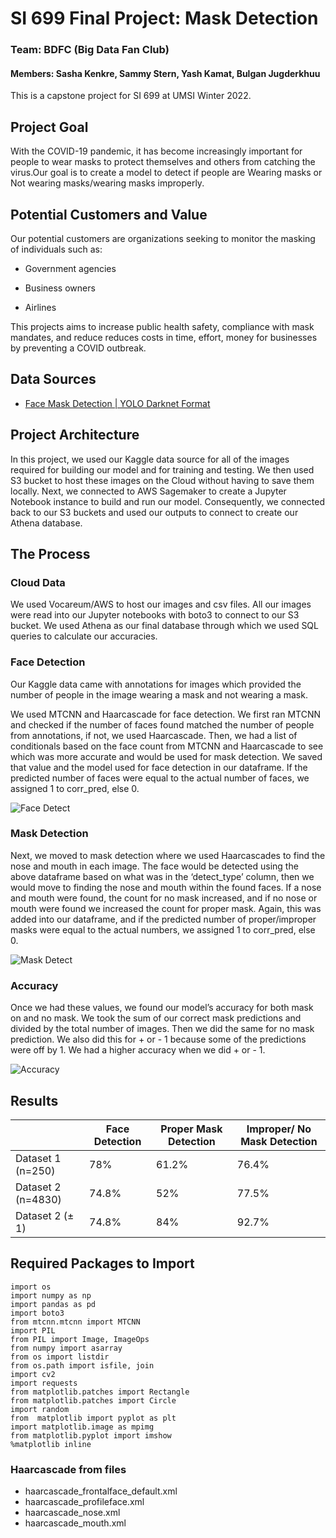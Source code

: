 # SI 699 Final Project: Mask Detection
### Team: BDFC (Big Data Fan Club)
#### Members: Sasha Kenkre, Sammy Stern, Yash Kamat, Bulgan Jugderkhuu

This is a capstone project for SI 699 at UMSI Winter 2022.

## Project Goal
With the COVID-19 pandemic, it has become increasingly important for people to wear masks to protect themselves and others from catching the virus.Our goal is to create a model to detect if people are Wearing masks or Not wearing masks/wearing masks improperly.

## Potential Customers and Value
Our potential customers are organizations seeking to monitor the masking of individuals such as: 

- Government agencies

- Business owners

- Airlines

This projects aims to increase public health safety, compliance with mask mandates, and reduce reduces costs in time, effort, money for businesses by preventing a COVID outbreak.


## Data Sources
* [Face Mask Detection | YOLO Darknet Format](https://www.kaggle.com/datasets/parot99/face-mask-detection-yolo-darknet-format)

## Project Architecture
In this project, we used our Kaggle data source for all of the images required for building our model and for training and testing. We then used S3 bucket to host these images on the Cloud without having to save them locally. Next, we connected to AWS Sagemaker to create a Jupyter Notebook instance to build and run our model. Consequently, we connected back to our S3 buckets and used our outputs to connect to create our Athena database.

## The Process
### Cloud Data
We used Vocareum/AWS to host our images and csv files. All our images were read into our Jupyter notebooks with boto3 to connect to our S3 bucket. We used Athena as our final database through which we used SQL queries to calculate our accuracies.

### Face Detection
Our Kaggle data came with annotations for images which provided the number of people in the image wearing a mask and not wearing a mask.

We used MTCNN and Haarcascade for face detection. We first ran MTCNN and checked if the number of faces found matched the number of people from annotations, if not, we used Haarcascade. Then, we had a list of conditionals based on the face count from MTCNN and Haarcascade to see which was more accurate and would be used for mask detection. We saved that value and the model used for face detection in our dataframe. If the predicted number of faces were equal to the actual number of faces, we assigned 1 to corr_pred, else 0.

![Face Detect](https://drive.google.com/file/d/1VvZsPwi0WsBTSCVQU02Au7P1ldkaHIsc/view?usp=sharing)

### Mask Detection
Next, we moved to mask detection where we used Haarcascades to find the nose and mouth in each image. The face would be detected using the above dataframe based on what was in the ‘detect_type’ column, then we would move to finding the nose and mouth within the found faces. If a nose and mouth were found, the count for no mask increased, and if no nose or mouth were found we increased the count for proper mask. Again, this was added into our dataframe, and if the predicted number of proper/improper masks were equal to the actual numbers, we assigned 1 to corr_pred, else 0.

![Mask Detect](https://drive.google.com/file/d/16SonwkiNJgvtvwRbkPkPMRZ3cXrAnym7/view?usp=sharing)

### Accuracy
Once we had these values, we found our model’s accuracy for both mask on and no mask. We took the sum of our correct mask predictions and divided by the total number of images. Then we did the same for no mask prediction. We also did this for + or - 1 because some of the predictions were off by 1. We had a higher accuracy when we did + or - 1. 

![Accuracy](https://drive.google.com/file/d/14lg2MyB7t3nSPdpAK8f53W1mFtUy0JmP/view?usp=sharing)


## Results
|             | Face Detection | Proper Mask Detection | Improper/ No Mask Detection    |
| ----------------| ----------------|------------------------|---------------------------|
| Dataset 1 (n=250)     | 78%    |61.2%   |76.4%   |
| Dataset 2 (n=4830)  | 74.8%       |52%    |77.5%    |
| Dataset 2 (± 1) | 74.8%|84%   | 92.7%  |

## Required Packages to Import
```
import os
import numpy as np
import pandas as pd
import boto3
from mtcnn.mtcnn import MTCNN
import PIL
from PIL import Image, ImageOps
from numpy import asarray
from os import listdir
from os.path import isfile, join
import cv2
import requests
from matplotlib.patches import Rectangle
from matplotlib.patches import Circle
import random
from  matplotlib import pyplot as plt
import matplotlib.image as mpimg
from matplotlib.pyplot import imshow
%matplotlib inline
```

### Haarcascade from files
- haarcascade_frontalface_default.xml
- haarcascade_profileface.xml
- haarcascade_nose.xml
- haarcascade_mouth.xml
